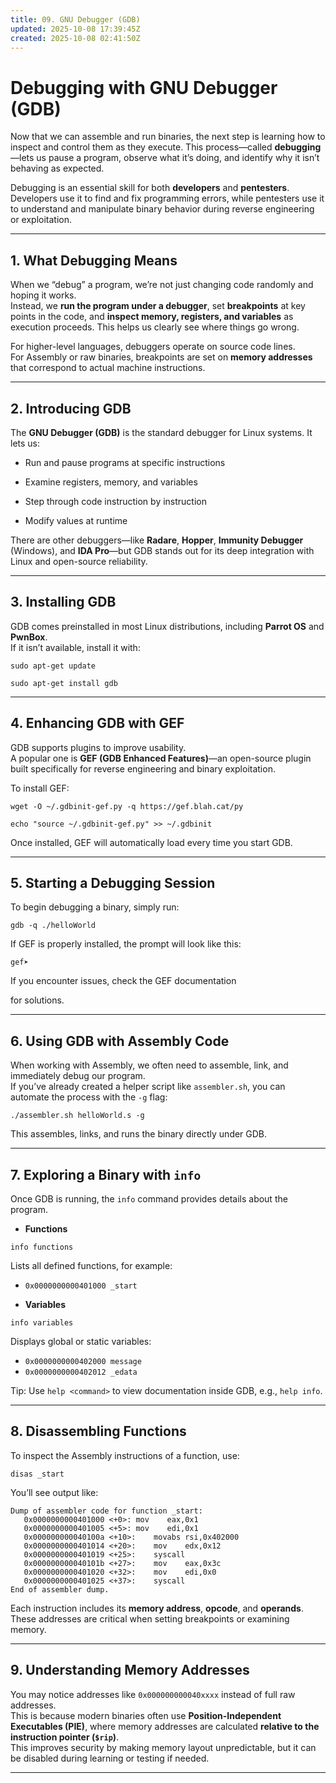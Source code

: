 ```yaml
---
title: 09. GNU Debugger (GDB)
updated: 2025-10-08 17:39:45Z
created: 2025-10-08 02:41:50Z
---
```


# Debugging with GNU Debugger (GDB)

Now that we can assemble and run binaries, the next step is learning how to inspect and control them as they execute. This process—called **debugging**—lets us pause a program, observe what it’s doing, and identify why it isn’t behaving as expected.

Debugging is an essential skill for both **developers** and **pentesters**. Developers use it to find and fix programming errors, while pentesters use it to understand and manipulate binary behavior during reverse engineering or exploitation.

* * *

## 1\. What Debugging Means

When we “debug” a program, we’re not just changing code randomly and hoping it works.  
Instead, we **run the program under a debugger**, set **breakpoints** at key points in the code, and **inspect memory, registers, and variables** as execution proceeds. This helps us clearly see where things go wrong.

For higher-level languages, debuggers operate on source code lines.  
For Assembly or raw binaries, breakpoints are set on **memory addresses** that correspond to actual machine instructions.

* * *

## 2\. Introducing GDB

The **GNU Debugger (GDB)** is the standard debugger for Linux systems. It lets us:

- Run and pause programs at specific instructions
    
- Examine registers, memory, and variables
    
- Step through code instruction by instruction
    
- Modify values at runtime
    

There are other debuggers—like **Radare**, **Hopper**, **Immunity Debugger** (Windows), and **IDA Pro**—but GDB stands out for its deep integration with Linux and open-source reliability.

* * *

## 3\. Installing GDB

GDB comes preinstalled in most Linux distributions, including **Parrot OS** and **PwnBox**.  
If it isn’t available, install it with:

`sudo apt-get update`

`sudo apt-get install gdb`

* * *

## 4\. Enhancing GDB with GEF

GDB supports plugins to improve usability.  
A popular one is **GEF (GDB Enhanced Features)**—an open-source plugin built specifically for reverse engineering and binary exploitation.

To install GEF:

`wget -O ~/.gdbinit-gef.py -q https://gef.blah.cat/py`

`echo "source ~/.gdbinit-gef.py" >> ~/.gdbinit`

Once installed, GEF will automatically load every time you start GDB.

* * *

## 5\. Starting a Debugging Session

To begin debugging a binary, simply run:

`gdb -q ./helloWorld`

If GEF is properly installed, the prompt will look like this:

`gef➤`

If you encounter issues, check the GEF documentation

for solutions.

* * *

## 6\. Using GDB with Assembly Code

When working with Assembly, we often need to assemble, link, and immediately debug our program.  
If you’ve already created a helper script like `assembler.sh`, you can automate the process with the `-g` flag:

`./assembler.sh helloWorld.s -g`

This assembles, links, and runs the binary directly under GDB.

* * *

## 7\. Exploring a Binary with `info`

Once GDB is running, the `info` command provides details about the program.

- **Functions**

`info functions`

Lists all defined functions, for example:

- `0x0000000000401000 _start`
    
- **Variables**
    

`info variables`

Displays global or static variables:

- `0x0000000000402000 message`
- `0x0000000000402012 _edata`

Tip: Use `help <command>` to view documentation inside GDB, e.g., `help info`.

* * *

## 8\. Disassembling Functions

To inspect the Assembly instructions of a function, use:

`disas _start`

You’ll see output like:

```
Dump of assembler code for function _start:
   0x0000000000401000 <+0>:	mov    eax,0x1
   0x0000000000401005 <+5>:	mov    edi,0x1
   0x000000000040100a <+10>:	movabs rsi,0x402000
   0x0000000000401014 <+20>:	mov    edx,0x12
   0x0000000000401019 <+25>:	syscall
   0x000000000040101b <+27>:	mov    eax,0x3c
   0x0000000000401020 <+32>:	mov    edi,0x0
   0x0000000000401025 <+37>:	syscall
End of assembler dump.

```

Each instruction includes its **memory address**, **opcode**, and **operands**.  
These addresses are critical when setting breakpoints or examining memory.

* * *

## 9\. Understanding Memory Addresses

You may notice addresses like `0x000000000040xxxx` instead of full raw addresses.  
This is because modern binaries often use **Position-Independent Executables (PIE)**, where memory addresses are calculated **relative to the instruction pointer (`$rip`)**.  
This improves security by making memory layout unpredictable, but it can be disabled during learning or testing if needed.

* * *

&nbsp;

&nbsp;